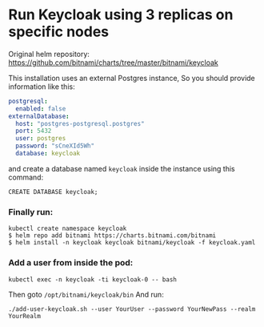 # Run Keycloak using 3 replicas on specific nodes

Original helm repository: https://github.com/bitnami/charts/tree/master/bitnami/keycloak

This installation uses an external Postgres instance, So you should provide information like this:
```yaml
postgresql:
  enabled: false
externalDatabase:
  host: "postgres-postgresql.postgres"
  port: 5432
  user: postgres
  password: "sCneXId5Wh"
  database: keycloak
```
and create a database named `keycloak` inside the instance using this command:
```
CREATE DATABASE keycloak;
```

### Finally run:
```
kubectl create namespace keycloak
$ helm repo add bitnami https://charts.bitnami.com/bitnami
$ helm install -n keycloak keycloak bitnami/keycloak -f keycloak.yaml
```
### Add a user from inside the pod:
```
kubectl exec -n keycloak -ti keycloak-0 -- bash
```
Then goto `/opt/bitnami/keycloak/bin`
And run:
```
./add-user-keycloak.sh --user YourUser --password YourNewPass --realm YourRealm
```

